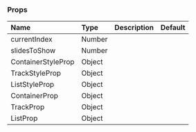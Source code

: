 ### Props

| Name               | Type   | Description | Default |
| :----------------- | :----- | :---------- | :------ |
| currentIndex       | Number |             |         |
| slidesToShow       | Number |             |         |
| ContainerStyleProp | Object |             |         |
| TrackStyleProp     | Object |             |         |
| ListStyleProp      | Object |             |         |
| ContainerProp      | Object |             |         |
| TrackProp          | Object |             |         |
| ListProp           | Object |             |         |
